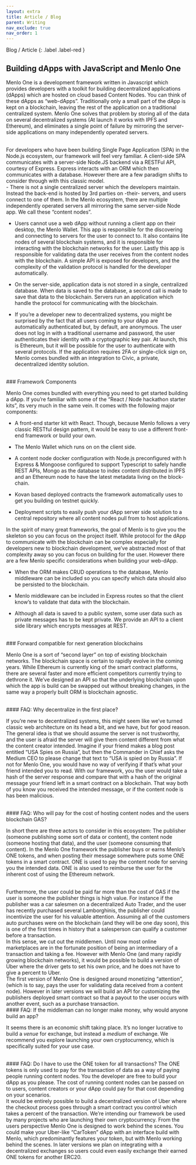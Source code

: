 ```yaml
---
layout: extra
title: Article / Blog
parent: Writing
nav_exclude: true
nav_order: 1
---
```

Blog / Article
{: .label .label-red }

## Building dApps with JavaScript and Menlo One


Menlo One is a development framework written in Javascript which provides developers with a toolkit for building decentralized applications (dApps) which are hosted on cloud based Content Nodes. You can think of these dApps as “web-dApps”. Traditionally only a small part of the dApp is kept on a blockchain, leaving the rest of the application on a traditional centralized system. Menlo One solves that problem by storing all of the data on several decentralized systems (At launch it works with IPFS and Ethereum), and eliminates a single point of failure by mirroring the server-side applications on many independently operated servers.

<br>
For developers who have been building Single Page Application (SPA) in the Node.js ecosystem, our framework will feel very familiar. A client-side SPA communicates with a server-side Node.JS backend via a RESTFul API, courtesy of Express. Express interacts with an ORM which then communicates with a database. However there are a few paradigm shifts to consider through with this classic model.

<br>
- There is not a single centralized server which the developers maintain. Instead the back-end is hosted by 3rd parties on -their- servers, and users connect to one of them. In the Menlo ecosystem, there are multiple independently operated servers all mirroring the same server-side Node app. We call these “content nodes”.

- Users cannot use a web dApp without running a client app on their desktop, the Menlo Wallet. This app is responsible for the discovering and connecting to servers for the user to connect to. It also contains lite nodes of several blockchain systems, and it is responsible for interacting with the blockchain networks for the user. Lastly this app is responsible for validating data the user receives from the content nodes with the blockchain. A simple API is exposed for developers, and the complexity of the validation protocol is handled for the developer automatically.

- On the server-side, application data is not stored in a single, centralized database. When data is saved to the database, a second call is made to save that data to the blockchain. Servers run an application which handle the protocol for communicating with the blockchain.

- If you’re a developer new to decentralized systems, you might be surprised by the fact that all users coming to your dApp are automatically authenticated but, by default, are anonymous. The user does not log in with a traditional username and password, the user authenticates their identity with a cryptographic key pair. At launch, this is Ethereum, but it will be possible for the user to authenticate with several protocols. If the application requires 2FA or single-click sign on, Menlo comes bundled with an integration to Civic, a private, decentralized identity solution.

<br>
### Framework Components

Menlo One comes bundled with everything you need to get started building a dApp. If you’re familiar with some of the “React / Node hackathon starter kits”, its very much in the same vein. It comes with the following major components:

- A front-end starter kit with React. Though, because Menlo follows a very classic RESTful design pattern, it would be easy to use a different front-end framework or build your own.

- The Menlo Wallet which runs on on the client side.

- A content node docker configuration with Node.js preconfigured with h Express & Mongoose configured to support Typescript to safely handle REST APIs, Mongo as the database to index content distributed in IPFS and an Ethereum node to have the latest metadata living on the block-chain.

- Kovan based deployed contracts the framework automatically uses to get you building on testnet quickly.

- Deployment scripts to easily push your dApp server side solution to a central repository where all content nodes pull from to host applications.

In the spirit of many great frameworks, the goal of Menlo is to give you the skeleton so you can focus on the project itself. While protocol for the dApp to communicate with the blockchain can be complex especially for developers new to blockchain development, we’ve abstracted most of that complexity away so you can focus on building for the user. However there are a few Menlo specific considerations when building your web-dApp.

- When the ORM makes CRUD operations to the database, Menlo middleware can be included so you can specify which data should also be persisted to the blockchain.

- Menlo middleware can be included in Express routes so that the client know’s to validate that data with the blockchain.

- Although all data is saved to a public system, some user data such as private messages has to be kept private. We provide an API to a client side library which encrypts messages at REST.

<br>
### Forward compatible for next generation blockchains

Menlo One is a sort of “second layer” on top of existing blockchain networks. The blockchain space is certain to rapidly evolve in the coming years. While Ethereum is currently king of the smart contract platforms, there are several faster and more efficient competitors currently trying to dethrone it. We’ve designed an API so that the underlying blockchain upon which the app is build can be swapped out without breaking changes, in the same way a properly built ORM is blockchain agnostic.

<br>
#### FAQ: Why decentralize in the first place?

If you’re new to decentralized systems, this might seem like we’ve turned classic web architecture on its head a bit, and we have, but for good reason. The general idea is that we should assume the server is not trustworthy, and the user is afraid the server will give them content different from what the content creator intended. Imagine if your friend makes a blog post entitled “USA Spies on Russia”, but then the Commander in Chief asks the Medium CEO to please change that text to “USA is spied on by Russia”. If not for Menlo One, you would have no way of verifying if that’s what your friend intended you to read. With our framework, you the user would take a hash of the server response and compare that with a hash of the original message your friend left in a smart contract on a blockchain. That way both of you know you received the intended message, or if the content node is has been malicious.

<br>
#### FAQ: Who will pay for the cost of hosting content nodes and the users blockchain GAS?

In short there are three actors to consider in this ecosystem: The publisher (someone publishing some sort of data or content), the content node (someone hosting that data), and the user (someone consuming that content). In the Menlo One framework the publisher buys or earns Menlo’s ONE tokens, and when posting their message somewhere puts some ONE tokens in a smart contract. ONE is used to pay the content node for serving you the intended data. ONE is also used to reimburse the user for the inherent cost of using the Ethereum network.

<br>
Furthermore, the user could be paid far more than the cost of GAS if the user is someone the publisher things is high value. For instance if the publisher was a car salesmen on a decentralized Auto Trader, and the user has recently purchased several Lamborghinis, the publisher could incentivize the user for his valuable attention. Assuming all of the customers auto purchases were on the blockchain (and they will be one day soon), this is one of the first times in history that a salesperson can qualify a customer before a transaction.

<br>
In this sense, we cut out the middlemen. Until now most online marketplaces are in the fortunate position of being an intermediary of a transaction and taking a fee. However with Menlo One (and many rapidly growing blockchain networks), it would be possible to build a version of Uber where the driver gets to set his own price, and he does not have to give a percent to Uber.

<br>
The first version of Menlo One is designed around monetizing “attention”, (which is to say, pays the user for validating data received from a content node). However in later versions we will build an API for customizing the publishers deployed smart contract so that a payout to the user occurs with another event, such as a purchase transaction.

<br>
#### FAQ: If the middleman can no longer make money, why would anyone build an app?

It seems there is an economic shift taking place. It’s no longer lucrative to build a *venue* for exchange, but instead a *medium* of exchange. We recommend you explore launching your own cryptocurrency, which is specifically suited for your use case.

<br>
#### FAQ: Do I have to use the ONE token for all transactions?
The ONE tokens is only used to pay for the transaction of data as a way of paying people running content nodes. You the developer are free to build your dApp as you please. The cost of running content nodes can be passed on to users, content creators or your dApp could pay for that cost depending on your scenarios.

<br>
It would be entirely possible to build a decentralized version of Uber where the checkout process goes through a smart contract you control which takes a percent of the transaction. We’re intending our framework be used by many projects who are launching their own cryptocurrency. From the users perspective Menlo One is designed to work behind the scenes. You could make your Uber-like “CarToken” dApp with an interface build with Menlo, which predominantly features your token, but with Menlo working behind the scenes. In later versions we plan on integrating with a decentralized exchanges so users could even easily exchange their earned ONE tokens for another ERC20.